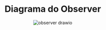 <div align="center">

# Diagrama do Observer
![observer drawio](https://github.com/user-attachments/assets/e798a03c-4b76-441c-9fa8-60b15242d50e)

</div>
